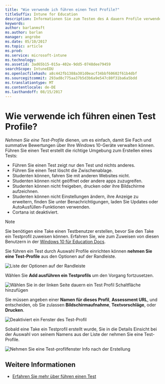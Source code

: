 ```yaml
---
title: "Wie verwende ich führen einen Test Profile?"
titleSuffix: Intune for Education
description: Informationen Sie zum Testen des A dauern Profile verwenden, um erleichtern das Verwalten und Testergebnisse Student capture.
keywords: 
author: barlanmsft
ms.author: barlan
manager: angrobe
ms.date: 05/10/2017
ms.topic: article
ms.prod: 
ms.service: microsoft-intune
ms.technology: 
ms.assetid: 3ad65b15-015a-402e-9dd5-0748dee79459
searchScope: IntuneEDU
ms.openlocfilehash: a8c442fb1388a301d0eacf34bbf60602f61b4dbf
ms.sourcegitcommit: 293ad8c775aa37b5d3b6a9e547c80f31ba6a5bdd
ms.translationtype: MT
ms.contentlocale: de-DE
ms.lasthandoff: 08/15/2017
---
```

# <a name="how-do-i-use-take-a-test-profiles"></a>Wie verwende ich führen einen Test Profile?

_Nehmen Sie eine Test-Profile_ dienen, um es einfach, damit Sie Fach und summative Bewertungen über Ihre Windows 10-Geräte verwalten können. Führen Sie einen Test erstellt die richtige Umgebung zum Erstellen eines Tests:

- Führen Sie einen Test zeigt nur den Test und nichts anderes.
- Führen Sie einen Test löscht die Zwischenablage.
- Studenten können, fahren Sie mit anderen Websites nicht.
- Studenten können nicht geöffnet oder andere apps zuzugreifen.
- Studenten können nicht freigeben, drucken oder ihre Bildschirme aufzeichnen.
- Studenten können nicht Einstellungen ändern, ihre Anzeige zu erweitern, finden Sie unter Benachrichtigungen, laden Sie Updates oder AutoAusfüllen-Funktionen verwenden.
- Cortana ist deaktiviert.

> [!NOTE]
> Sie benötigen eine Take einen Testbenutzer erstellen, bevor Sie den Take ein Testprofil zuweisen können. Erfahren Sie, wie zum Zuweisen von diesen Benutzern in der [Windows 10 für Education Docs](https://technet.microsoft.com/edu/windows/take-a-test-multiple-pcs).

Sie führen ein Test durch Auswahl Profile einrichten können **nehmen Sie eine Test-Profile** aus den Optionen auf der Randleiste.

  ![Liste der Optionen auf der Randleiste](./media/dashboard-002-left-sidebar-list.png)

Wählen Sie **Add ausführen ein Testprofils** um den Vorgang fortzusetzen.

  ![Wählen Sie in der linken Seite dauern ein Test Profil Schaltfläche hinzufügen](./media/takeatest-001-new-profile.png)

Sie müssen angeben einer **Namen für dieses Profil**, **Assessment URL**, und entscheiden, ob Sie zulassen **Bildschirmaufnahme**, **Textvorschläge**, oder **Drucken**.

  ![Deaktiviert ein Fenster des Test-Profil](./media/takeatest-002-new-profile-edit-window.png)

Sobald eine Take ein Testprofil erstellt wurde, Sie in die Details Einsicht bei der Auswahl von seinem Namens aus der Liste der nehmen Sie eine Test-Profile.

  ![Nehmen Sie eine Test-profilfenster Info nach der Erstellung](./media/takeatest-003-profile-details.png)

## <a name="find-out-more"></a>Weitere Informationen

- [Erfahren Sie mehr über führen einen Test](https://technet.microsoft.com/edu/windows/take-tests-in-windows-10)
